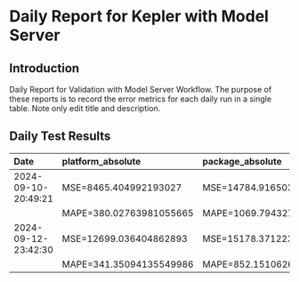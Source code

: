# Daily Report for Kepler with Model Server

## Introduction
Daily Report for Validation with Model Server Workflow. The purpose of these reports is to record the error metrics for each daily run in a single table. Note only edit title and description.

## Daily Test Results
| Date                | platform_absolute       | package_absolute        | platform_dynamic        | package_dynamic         | platform_idle           | package_idle            |
|:--------------------|:------------------------|:------------------------|:------------------------|:------------------------|:------------------------|:------------------------|
| 2024-09-10-20:49:21 | MSE=8465.404992193027   | MSE=14784.9165034561    | MSE=1135.9611974458724  | MSE=759.984459496776    | MSE=3770.7642842420646  | MSE=20509.923064200724  |
|                     | MAPE=380.02763981055665 | MAPE=1069.7943272181637 | MAPE=161.65900956234262 | MAPE=68.56744107754041  | MAPE=2289.5605950371105 | MAPE=23927.234503335596 |
| 2024-09-12-23:42:30 | MSE=12699.036404862893  | MSE=15178.371223329783  | MSE=3106.724632599586   | MSE=616.0156778227299   | MSE=3775.854979228336   | MSE=20526.86463937517   |
|                     | MAPE=341.35094135549986 | MAPE=852.1510626151208  | MAPE=147.62960572637235 | MAPE=54.640874585025145 | MAPE=2325.858170411136  | MAPE=26559.55015109248  |